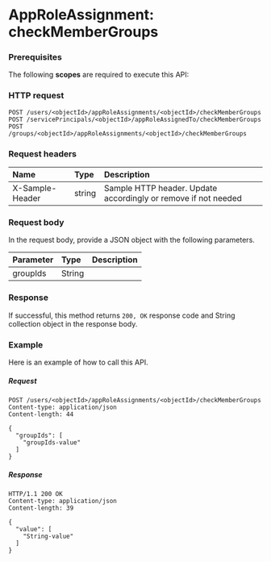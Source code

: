 # AppRoleAssignment: checkMemberGroups


### Prerequisites
The following **scopes** are required to execute this API: 
### HTTP request
<!-- { "blockType": "ignored" } -->
```http
POST /users/<objectId>/appRoleAssignments/<objectId>/checkMemberGroups
POST /servicePrincipals/<objectId>/appRoleAssignedTo/checkMemberGroups
POST /groups/<objectId>/appRoleAssignments/<objectId>/checkMemberGroups

```
### Request headers
| Name       | Type | Description|
|:---------------|:--------|:----------|
| X-Sample-Header  | string  | Sample HTTP header. Update accordingly or remove if not needed|

### Request body
In the request body, provide a JSON object with the following parameters.

| Parameter	   | Type	|Description|
|:---------------|:--------|:----------|
|groupIds|String||

### Response
If successful, this method returns `200, OK` response code and String collection object in the response body.

### Example
Here is an example of how to call this API.
##### Request
<!-- {
  "blockType": "request",
  "name": "approleassignment_checkmembergroups"
}-->
```http
POST /users/<objectId>/appRoleAssignments/<objectId>/checkMemberGroups
Content-type: application/json
Content-length: 44

{
  "groupIds": [
    "groupIds-value"
  ]
}
```

##### Response
<!-- {
  "blockType": "response",
  "truncated": false,
  "@odata.type": "string"
} -->
```http
HTTP/1.1 200 OK
Content-type: application/json
Content-length: 39

{
  "value": [
    "String-value"
  ]
}
```

<!-- uuid: 9a566bbe-ff12-4a56-8a8e-5ccf30e82a52
2015-10-16 23:06:03 UTC -->
<!-- {
  "type": "#page.annotation",
  "description": "AppRoleAssignment: checkMemberGroups",
  "keywords": "",
  "section": "documentation",
  "tocPath": ""
}-->